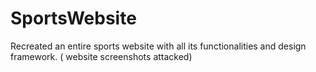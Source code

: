 # SportsWebsite
Recreated an entire sports website with all its functionalities and design framework. ( website screenshots attacked)
